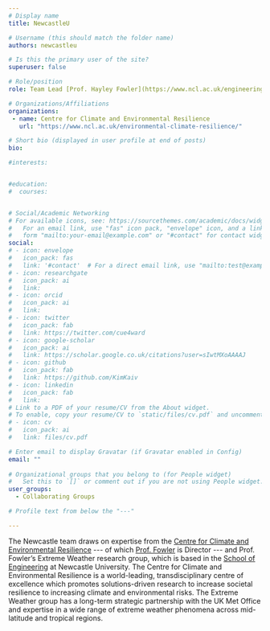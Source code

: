 ```yaml
---
# Display name
title: NewcastleU

# Username (this should match the folder name)
authors: newcastleu

# Is this the primary user of the site?
superuser: false

# Role/position 
role: Team Lead [Prof. Hayley Fowler](https://www.ncl.ac.uk/engineering/staff/profile/hayleyfowler.html)

# Organizations/Affiliations
organizations:
 - name: Centre for Climate and Environmental Resilience
   url: "https://www.ncl.ac.uk/environmental-climate-resilience/" 

# Short bio (displayed in user profile at end of posts)
bio: 

#interests:


#education:
#  courses:


# Social/Academic Networking
# For available icons, see: https://sourcethemes.com/academic/docs/widgets/#icons
#   For an email link, use "fas" icon pack, "envelope" icon, and a link in the
#   form "mailto:your-email@example.com" or "#contact" for contact widget.
social:
# - icon: envelope
#   icon_pack: fas
#   link: '#contact'  # For a direct email link, use "mailto:test@example.org".
# - icon: researchgate
#   icon_pack: ai
#   link: 
# - icon: orcid
#   icon_pack: ai
#   link: 
# - icon: twitter
#   icon_pack: fab
#   link: https://twitter.com/cue4ward
# - icon: google-scholar
#   icon_pack: ai
#   link: https://scholar.google.co.uk/citations?user=sIwtMXoAAAAJ
# - icon: github
#   icon_pack: fab
#   link: https://github.com/KimKaiv
# - icon: linkedin
#   icon_pack: fab
#   link: 
# Link to a PDF of your resume/CV from the About widget.
# To enable, copy your resume/CV to `static/files/cv.pdf` and uncomment the lines below.  
# - icon: cv
#   icon_pack: ai
#   link: files/cv.pdf

# Enter email to display Gravatar (if Gravatar enabled in Config)
email: ""
  
# Organizational groups that you belong to (for People widget)
#   Set this to `[]` or comment out if you are not using People widget.  
user_groups: 
  - Collaborating Groups

# Profile text from below the "---"

---
```

The Newcastle team draws on expertise from the [Centre for Climate and Environmental Resilience](https://www.ncl.ac.uk/environmental-climate-resilience/)
--- of which [Prof. Fowler](https://www.ncl.ac.uk/engineering/staff/profile/hayleyfowler.html) is Director --- and Prof. Fowler’s Extreme Weather research group, 
which is based in the [School of Engineering](https://www.ncl.ac.uk/engineering/) at Newcastle University. 
The Centre for Climate and Environmental Resilience is a world-leading, transdisciplinary 
centre of excellence which promotes solutions-driven research to increase societal 
resilience to increasing climate and environmental risks. The Extreme Weather group 
has a long-term strategic partnership with the UK Met Office and expertise in a wide 
range of extreme weather phenomena across mid-latitude and tropical regions.




